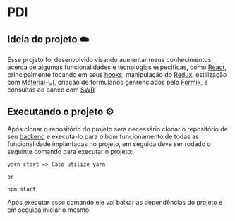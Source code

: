 # PDI

## Ideia do projeto ☁️

Esse projeto foi desenvolvido visando aumentar meus conhecimentos acerca de algumas funcionalidades e tecnologias especificas, como [React](https://reactjs.org/), principalmente focando em seus [hooks](https://reactjs.org/docs/hooks-intro.html), manipulação do [Redux](https://redux.js.org/introduction/getting-started), estilização com [Material-UI](https://mui.com/pt/), criação de formularios genrenciados pelo [Formik](https://formik.org/docs/overview), e consultas ao banco com [SWR](https://swr.vercel.app/)

## Executando o projeto ⚙️

Após clonar o repositório do projeto sera necessário clonar o repositório de seu [backend](https://github.com/Gildofj/pdi-backend) e executa-lo para o bom funcionamento de todas as funcionalidade implantadas no projeto, em seguida deve ser rodado o seguinte comando para executar o projeto:

```shell
yarn start => Caso utilize yarn

or 

npm start
```

Após executar esse comando ele vai baixar as dependências do projeto e em seguida iniciar o mesmo.
